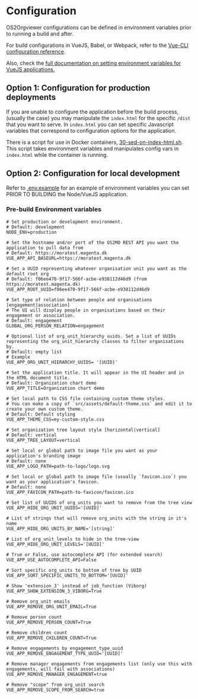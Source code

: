 # Configuration

OS2Orgviewer configurations can be defined in environment variables prior to running a build and after.

For build configurations in VueJS, Babel, or Webpack, refer to the [Vue-CLI configuration reference](https://cli.vuejs.org/config/).

Also, check the [full documentation on setting environment variables for VueJS applications.](https://cli.vuejs.org/guide/mode-and-env.html#modes)

## Option 1: Configuration for production deployments

If you are unable to configure the application before the build process, (usually the case) you may manipulate the `index.html` for the specific `/dist` that you want to serve. In `index.html` you can set specific Javascript variables that correspond to configuration options for the application.

There is a script for use in Docker containers, [30-sed-on-index-html.sh](../../docker/30-sed-on-index-html.sh). This script takes environment variables and manipulates config vars in `index.html` while the container is running.

## Option 2: Configuration for local development

Refer to [.env.example](../.env.example) for an example of environment variables you can set PRIOR TO BUILDING the Node/VueJS application.

### Pre-build Environment variables

```
# Set production or development environment.
# Default: development
NODE_ENV=production

# Set the hostname and/or port of the OS2MO REST API you want the application to pull data from
# Default: https://moratest.magenta.dk
VUE_APP_API_BASEURL=https://moratest.magenta.dk

# Set a UUID representing whatever organisation unit you want as the default root org
# Default: f06ee470-9f17-566f-acbe-e938112d46d9 (from https://moratest.magenta.dk)
VUE_APP_ROOT_UUID=f06ee470-9f17-566f-acbe-e938112d46d9

# Set type of relation between people and organisations [engagement|association]
# The UI will display people in organisations based on their engagement or association.
# Default: engagement
GLOBAL_ORG_PERSON_RELATION=engagement

# Optional list of org_unit_hierarchy uuids. Set a list of UUIDs representing the org_unit_hierarchy classes to filter organisations by.
# Default: empty list
# Example
VUE_APP_ORG_UNIT_HIERARCHY_UUIDS= '[UUID]'

# Set the application title. It will appear in the UI header and in the HTML document title.
# Default: Organization chart demo
VUE_APP_TITLE=Organization chart demo

# Set local path to CSS file containing custom theme styles.
# You can make a copy of `src/assets/default-theme.sss` and edit it to create your own custom theme.
# Default: Default styling
VUE_APP_THEME_CSS=my-custom-style.css

# Set organization tree layout style [horizontal|vertical]
# Default: vertical
VUE_APP_TREE_LAYOUT=vertical

# Set local or global path to image file you want as your application's branding image
# Default: none
VUE_APP_LOGO_PATH=path-to-logo/logo.svg

# Set local or global path to image file (usually `favicon.ico`) you want as your application's favicon.
# Default: none
VUE_APP_FAVICON_PATH=path-to-favicon/favicon.ico

# Set list of UUIDS of org_units you want to remove from the tree view
VUE_APP_HIDE_ORG_UNIT_UUIDS='[UUID]'

# List of strings that will remove org_units with the string in it's name
VUE_APP_HIDE_ORG_UNITS_BY_NAME='[string]'

# List of org_unit_levels to hide in the tree-view
VUE_APP_HIDE_ORG_UNIT_LEVELS='[UUID]'

# True or False, use autocomplete API (for extended search)
VUE_APP_USE_AUTOCOMPLETE_API=False

# Sort specific org_units to bottom of tree by UUID
VUE_APP_SORT_SPECIFIC_UNITS_TO_BOTTOM='[UUID]'

# Show 'extension_3' instead of job_function (Viborg)
VUE_APP_SHOW_EXTENSION_3_VIBORG=True

# Remove org_unit emails
VUE_APP_REMOVE_ORG_UNIT_EMAIL=True

# Remove person count
VUE_APP_REMOVE_PERSON_COUNT=True

# Remove children count
VUE_APP_REMOVE_CHILDREN_COUNT=True

# Remove engagements by engagement_type_uuid
VUE_APP_REMOVE_ENGAGEMENT_TYPE_UUID='[UUID]'

# Remove manager engagements from engagements list (only use this with engagements, will fail with associations)
VUE_APP_REMOVE_MANAGER_ENGAGEMENT=true

# Remove "scope" from org_unit search
VUE_APP_REMOVE_SCOPE_FROM_SEARCH=true

```
